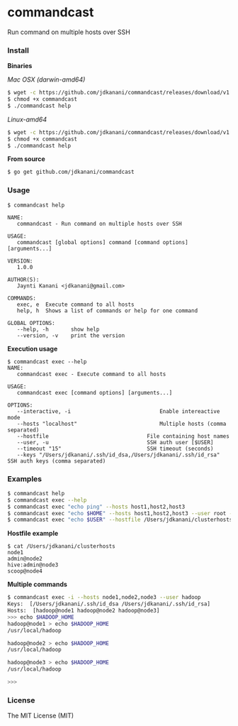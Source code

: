 # commandcast
Run command on multiple hosts over SSH

### Install

**Binaries**

*Mac OSX (darwin-amd64)*

```bash
$ wget -c https://github.com/jdkanani/commandcast/releases/download/v1.0.0/commandcast-darwin-amd64 -O commandcast
$ chmod +x commandcast
$ ./commandcast help
```

*Linux-amd64*

```bash
$ wget -c https://github.com/jdkanani/commandcast/releases/download/v1.0.0/commandcast-linux-amd64 -O commandcast
$ chmod +x commandcast
$ ./commandcast help
```

**From source**

```bash
$ go get github.com/jdkanani/commandcast
```

### Usage

```
$ commandcast help

NAME:
   commandcast - Run command on multiple hosts over SSH

USAGE:
   commandcast [global options] command [command options] [arguments...]

VERSION:
   1.0.0

AUTHOR(S):
   Jaynti Kanani <jdkanani@gmail.com>

COMMANDS:
   exec, e	Execute command to all hosts
   help, h	Shows a list of commands or help for one command

GLOBAL OPTIONS:
   --help, -h		show help
   --version, -v	print the version
```

**Execution usage**

```
$ commandcast exec --help
NAME:
   commandcast exec - Execute command to all hosts

USAGE:
   commandcast exec [command options] [arguments...]

OPTIONS:
   --interactive, -i							Enable intereactive mode
   --hosts "localhost"							Multiple hosts (comma separated)
   --hostfile 								File containing host names
   --user, -u 								SSH auth user [$USER]
   --timeout "15"							SSH timeout (seconds)
   --keys "/Users/jdkanani/.ssh/id_dsa,/Users/jdkanani/.ssh/id_rsa"	SSH auth keys (comma separated)
```

### Examples

```bash
$ commandcast help
$ commandcast exec --help
$ commandcast exec "echo ping" --hosts host1,host2,host3
$ commandcast exec "echo $HOME" --hosts host1,host2,host3 --user root --keys /Users/jdkanani/.ssh/cluster_id_rsa
$ commandcast exec "echo $USER" --hostfile /Users/jdkanani/clusterhosts
```

**Hostfile example**

```
$ cat /Users/jdkanani/clusterhosts
node1
admin@node2
hive:admin@node3
scoop@node4
```

**Multiple commands**

```bash
$ commandcast exec -i --hosts node1,node2,node3 --user hadoop
Keys:  [/Users/jdkanani/.ssh/id_dsa /Users/jdkanani/.ssh/id_rsa]
Hosts:  [hadoop@node1 hadoop@node2 hadoop@node3]
>>> echo $HADOOP_HOME
hadoop@node1 > echo $HADOOP_HOME
/usr/local/hadoop

hadoop@node2 > echo $HADOOP_HOME
/usr/local/hadoop

hadoop@node3 > echo $HADOOP_HOME
/usr/local/hadoop

>>>
```

### License

The MIT License (MIT)
